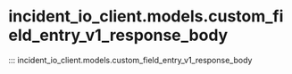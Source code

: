 # incident_io_client.models.custom_field_entry_v1_response_body

::: incident_io_client.models.custom_field_entry_v1_response_body
